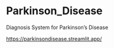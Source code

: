# Parkinson_Disease
Diagnosis System for Parkinson’s Disease

https://parkinsondisease.streamlit.app/
